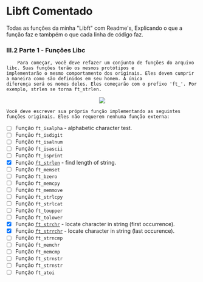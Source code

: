 # Libft Comentado

Todas as funções da minha "Libft" com Readme's, Explicando o que a função faz e tambpém o que cada linha de código faz.

### III.2 Parte 1 - Funções Libc

		Para começar, você deve refazer um conjunto de funções do arquivo libc. Suas funções terão os mesmos protótipos e 
	implementarão o mesmo comportamento dos originais. Eles devem cumprir a maneira como são definidos em seu homem. A única 
	diferença será os nomes deles. Eles começarão com o prefixo 'ft_'. Por exemplo, strlen se torna ft_strlen.
<div align="center">
<img src="https://user-images.githubusercontent.com/105389961/183259370-68f4f160-14c4-49f0-8bd9-41308f47e4c4.png" />
</div>

	Você deve escrever sua própria função implementando as seguintes funções originais. Eles não requerem nenhuma função externa:

- [ ] Função `ft_isalpha`				- alphabetic character test.
- [ ] Função `ft_isdigit`
- [ ] Função `ft_isalnum`
- [ ] Função `ft_isascii`
- [ ] Função `ft_isprint`
- [x] Função [`ft_strlen`](https://github.com/Alef-Matos/42_lisboa/tree/master/libft_comment) - find length of string.
- [ ] Função `ft_memset`
- [ ] Função `ft_bzero`
- [ ] Função `ft_memcpy`
- [ ] Função `ft_memmove`
- [ ] Função `ft_strlcpy`
- [ ] Função `ft_strlcat`
- [ ] Função `ft_toupper`
- [ ] Função `ft_tolower`
- [x] Função [`ft_strchr`](42_lisboa/libft_comment/Ft_strchr) - locate character in string (first occurrence).
- [x] Função [`ft_strrchr`](42_lisboa/libft_comment/Ft_strrchr) - locate character in string (last occurence).
- [ ] Função `ft_strncmp`
- [ ] Função `ft_memchr`
- [ ] Função `ft_memcmp`
- [ ] Função `ft_strnstr`
- [ ] Função `ft_strnstr`
- [ ] Função `ft_atoi`
